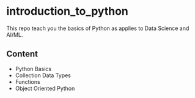 # introduction_to_python
This repo teach you the basics of Python as applies to Data Science and AI/ML.
## Content
- Python Basics
- Collection Data Types
- Functions
- Object Oriented Python
